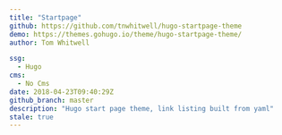 ```yaml
---
title: "Startpage"
github: https://github.com/tnwhitwell/hugo-startpage-theme
demo: https://themes.gohugo.io/theme/hugo-startpage-theme/
author: Tom Whitwell

ssg:
  - Hugo
cms:
  - No Cms
date: 2018-04-23T09:40:29Z
github_branch: master
description: "Hugo start page theme, link listing built from yaml"
stale: true
---
```

